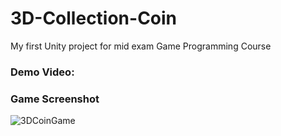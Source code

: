 # 3D-Collection-Coin
My first Unity project for mid exam Game Programming Course

### Demo Video:


### Game Screenshot
![3DCoinGame](https://github.com/readdoc-png/3D-Collection-Coin/assets/40491907/57054446-7f00-42bc-a7da-82774eda19fb)
